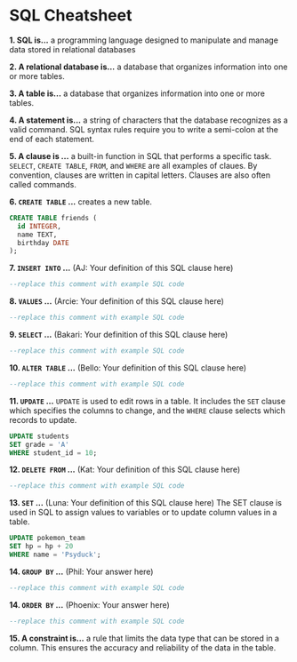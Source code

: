 # SQL Cheatsheet

**1. SQL is...**
a programming language designed to manipulate and manage data stored in relational databases

**2. A relational database is...**
a database that organizes information into one or more tables.

**3. A table is...**
a database that organizes information into one or more tables.

**4. A statement is...**
a string of characters that the database recognizes as a valid command. SQL syntax rules require you to write a semi-colon at the end of each statement.

**5. A clause is ...**
a built-in function in SQL that performs a specific task. `SELECT`, `CREATE TABLE`, `FROM`, and `WHERE` are all examples of claues. By convention, clauses are written in capital letters. Clauses are also often called commands.

**6. `CREATE TABLE` ...**
creates a new table.

```sql
CREATE TABLE friends (
  id INTEGER,
  name TEXT,
  birthday DATE
);
```

**7. `INSERT INTO` ...**
(AJ: Your definition of this SQL clause here)

```sql
--replace this comment with example SQL code
```

**8. `VALUES` ...**
(Arcie: Your definition of this SQL clause here)

```sql
--replace this comment with example SQL code
```

**9. `SELECT` ...**
(Bakari: Your definition of this SQL clause here)

```sql
--replace this comment with example SQL code
```

**10. `ALTER TABLE` ...**
(Bello: Your definition of this SQL clause here)

```sql
--replace this comment with example SQL code
```

**11. `UPDATE` ...**
`UPDATE` is used to edit rows in a table. It includes the `SET` clause which specifies the columns to change, and the `WHERE` clause selects which records to update.


  ``` sql
  UPDATE students  
  SET grade = 'A'  
  WHERE student_id = 10;
  ```


**12. `DELETE FROM` ...**
(Kat: Your definition of this SQL clause here)

```sql
--replace this comment with example SQL code
```

**13. `SET` ...**
(Luna: Your definition of this SQL clause here)
The SET clause is used in SQL to assign values to variables or to update column values in a table.
```sql
UPDATE pokemon_team
SET hp = hp + 20
WHERE name = 'Psyduck';
```

**14. `GROUP BY` ...**
(Phil: Your answer here)

```sql
--replace this comment with example SQL code
```

**14. `ORDER BY` ...**
(Phoenix: Your answer here)

```sql
--replace this comment with example SQL code
```

**15. A constraint is...**
a rule that limits the data type that can be stored in a column. This ensures the accuracy and reliability of the data in the table.
